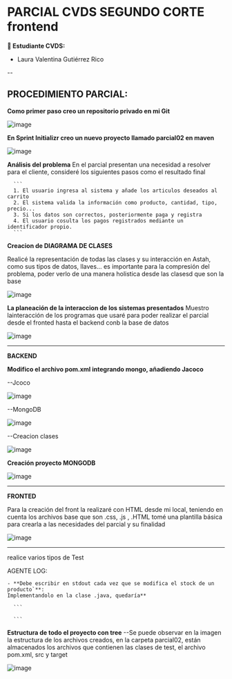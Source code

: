 # PARCIAL CVDS SEGUNDO CORTE frontend

**👥 Estudiante CVDS:**
- Laura Valentina Gutiérrez Rico

--

## PROCEDIMIENTO PARCIAL:

**Como primer paso creo un repositorio privado en mi Git**

![image](https://github.com/user-attachments/assets/560c30af-93dc-4e3b-9d5b-3bc579ce8371)

**En Sprint Initializr creo un nuevo proyecto llamado parcial02 en maven**

![image](https://github.com/user-attachments/assets/13fa2a02-e758-402d-8d74-8bfe93b88b92)


**Análisis del problema**
  En el parcial presentan una necesidad a resolver para el cliente, consideré los siguientes pasos como el resultado final

      ```
      1. El usuario ingresa al sistema y añade los articulos deseados al carrito
      2. El sistema valida la información como producto, cantidad, tipo, precio...
      3. Si los datos son correctos, posteriormente paga y registra
      4. El usuario cosulta los pagos registrados mediante un identificador propio. 
      ```

    
**Creacion de DIAGRAMA DE CLASES**

Realicé la representación de todas las clases y su interacción en Astah, como sus tipos de datos, llaves... es importante para la compresión del problema, poder verlo de una manera holistica desde las clasesd que son la base

![image](https://github.com/user-attachments/assets/3761c907-2a24-4273-995e-a5a4b8384302)



**La planeación de la interaccion de los sistemas presentados**
Muestro lainteracción de los programas que usaré para poder realizar el parcial desde el fronted hasta el backend conb la base de datos

![image](https://github.com/user-attachments/assets/e5502bb2-5cc1-4a00-963d-17e05551eaf7)





--------------------------------------------------------------------------------------------------------------------------------------
**BACKEND**


**Modifico el archivo pom.xml integrando mongo, añadiendo Jacoco**

  --Jcoco


![image](https://github.com/user-attachments/assets/0978c850-a5c5-427e-8c48-ea53beb4fc76)


  --MongoDB

  
![image](https://github.com/user-attachments/assets/b8e5092e-53ac-411d-8aae-c1cd5c08ef28)



  --Creacion clases



![image](https://github.com/user-attachments/assets/590ffeaa-f493-456b-bd0e-752aecd87ca0)








**Creación proyecto MONGODB**

![image](https://github.com/user-attachments/assets/2512f93e-e504-43fd-a78a-cc8598931819)




--------------------------------------------------------------------------------------------------------------------------------------
**FRONTED**

Para la creación del front la realizaré con HTML desde mi local, teniendo en cuenta los archivos base que son .css, .js , .HTML tomé una plantilla básica para crearla a las necesidades del parcial y su finalidad


![image](https://github.com/user-attachments/assets/9e08e7e3-8fdf-4836-a721-b26de769b553)







**  **

   realice varios tipos de Test
  
  
  
  
  AGENTE LOG:
  
    - **Debe escribir en stdout cada vez que se modifica el stock de un producto`**:
    Implementandolo en la clase .java, quedaría**

      ```
      
      ```



**Estructura de todo el proyecto con tree**
--Se puede observar en la imagen la estructura de los archivos creados, en la carpeta parcial02, están almacenados los archivos que contienen las clases de test, el archivo pom.xml, src y target

![image](https://github.com/user-attachments/assets/bab77537-c998-4efa-abd5-5461c68af5f3)

